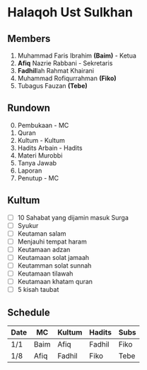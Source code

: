 # Halaqoh Ust Sulkhan

## Members
1. Muhammad Faris Ibrahim **(Baim)** - Ketua
2. **Afiq** Nazrie Rabbani - Sekretaris
3. **Fadhil**lah Rahmat Khairani
4. Muhammad Rofiqurrahman **(Fiko)**
5. Tubagus Fauzan **(Tebe)**

## Rundown
0. Pembukaan - MC
1. Quran
2. Kultum - Kultum
3. Hadits Arbain - Hadits
4. Materi Murobbi
5. Tanya Jawab
6. Laporan
7. Penutup - MC

## Kultum
- [ ] 10 Sahabat yang dijamin masuk Surga
- [ ] Syukur
- [ ] Keutaman salam
- [ ] Menjauhi tempat haram
- [ ] Keutamaan adzan
- [ ] Keutamaan solat jamaah
- [ ] Keutamman solat sunnah
- [ ] Keutamaan tilawah
- [ ] Keutamaan khatam quran
- [ ] 5 kisah taubat

## Schedule
| Date | MC   | Kultum | Hadits | Subs |
|------|------|--------|--------|------|
| 1/1  | Baim | Afiq   | Fadhil | Fiko |
| 1/8  | Afiq | Fadhil | Fiko   | Tebe |
